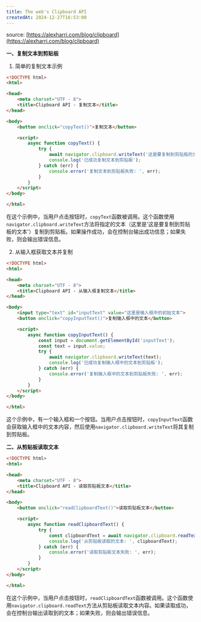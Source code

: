 ```yaml
---
title: The web's Clipboard API
createdAt: 2024-12-27T16:53:00
---
```

source: [https://alexharri.com/blog/clipboard](https://alexharri.com/blog/clipboard)

**一、复制文本到剪贴板**

1. 简单的复制文本示例
```html
<!DOCTYPE html>
<html>

<head>
    <meta charset="UTF - 8">
    <title>Clipboard API - 复制文本</title>
</head>

<body>
    <button onclick="copyText()">复制文本</button>

    <script>
        async function copyText() {
            try {
                await navigator.clipboard.writeText('这是要复制到剪贴板的文本');
                console.log('已成功复制文本到剪贴板');
            } catch (err) {
                console.error('复制文本到剪贴板失败: ', err);
            }
        }
    </script>
</body>

</html>
```
在这个示例中，当用户点击按钮时，`copyText`函数被调用。这个函数使用`navigator.clipboard.writeText`方法将指定的文本（这里是'这是要复制到剪贴板的文本'）复制到剪贴板。如果操作成功，会在控制台输出成功信息；如果失败，则会输出错误信息。

2. 从输入框获取文本并复制
```html
<!DOCTYPE html>
<html>

<head>
    <meta charset="UTF - 8">
    <title>Clipboard API - 从输入框复制文本</title>
</head>

<body>
    <input type="text" id="inputText" value="这里是输入框中的初始文本">
    <button onclick="copyInputText()">复制输入框中的文本</button>

    <script>
        async function copyInputText() {
            const input = document.getElementById('inputText');
            const text = input.value;
            try {
                await navigator.clipboard.writeText(text);
                console.log('已成功复制输入框中的文本到剪贴板');
            } catch (err) {
                console.error('复制输入框中的文本到剪贴板失败: ', err);
            }
        }
    </script>
</body>

</html>
```
这个示例中，有一个输入框和一个按钮。当用户点击按钮时，`copyInputText`函数会获取输入框中的文本内容，然后使用`navigator.clipboard.writeText`将其复制到剪贴板。

**二、从剪贴板读取文本**

```html
<!DOCTYPE html>
<html>

<head>
    <meta charset="UTF - 8">
    <title>Clipboard API - 读取剪贴板文本</title>
</head>

<body>
    <button onclick="readClipboardText()">读取剪贴板文本</button>

    <script>
        async function readClipboardText() {
            try {
                const clipboardText = await navigator.clipboard.readText();
                console.log('从剪贴板读取的文本: ', clipboardText);
            } catch (err) {
                console.error('读取剪贴板文本失败: ', err);
            }
        }
    </script>
</body>

</html>
```
在这个示例中，当用户点击按钮时，`readClipboardText`函数被调用。这个函数使用`navigator.clipboard.readText`方法从剪贴板读取文本内容。如果读取成功，会在控制台输出读取到的文本；如果失败，则会输出错误信息。